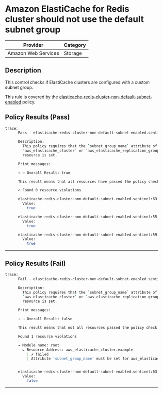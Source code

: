 #  Amazon ElastiCache for Redis cluster should not use the default subnet group

| Provider            | Category     |
|---------------------|--------------|
| Amazon Web Services | Storage      |

## Description

This control checks if ElastiCache clusters are configured with a custom subnet group.

This rule is covered by the [elasticache-redis-cluster-non-default-subnet-enabled](../../policies/elasticache-redis-cluster-non-default-subnet-enabled.sentinel) policy.

## Policy Results (Pass)
```bash
trace:
      Pass - elasticache-redis-cluster-non-default-subnet-enabled.sentinel

      Description:
        This policy requires that the `subnet_group_name` attribute of the
        `aws_elasticache_cluster` or `aws_elasticache_replication_group`
        resource is set.

      Print messages:

      → → Overall Result: true

      This result means that all resources have passed the policy check for the policy elasticache-redis-cluster-non-default-subnet-enabled.

      ✓ Found 0 resource violations

      elasticache-redis-cluster-non-default-subnet-enabled.sentinel:63:1 - Rule "main"
        Value:
          true

      elasticache-redis-cluster-non-default-subnet-enabled.sentinel:55:1 - Rule "aws_elasticache_cluster_rule"
        Value:
          true

      elasticache-redis-cluster-non-default-subnet-enabled.sentinel:59:1 - Rule "aws_elasticache_replication_group_rule"
        Value:
          true
```

---

## Policy Results (Fail)
```bash
trace:
      Fail - elasticache-redis-cluster-non-default-subnet-enabled.sentinel

      Description:
        This policy requires that the `subnet_group_name` attribute of the
        `aws_elasticache_cluster` or `aws_elasticache_replication_group`
        resource is set.

      Print messages:

      → → Overall Result: false

      This result means that not all resources passed the policy check and the protected behavior is not allowed for the policy elasticache-redis-cluster-non-default-subnet-enabled.

      Found 1 resource violations

      → Module name: root
        ↳ Resource Address: aws_elasticache_cluster.example
          | ✗ failed
          | Attribute 'subnet_group_name' must be set for aws_elasticache_cluster resources.Refer to https://docs.aws.amazon.com/securityhub/latest/userguide/elasticache-controls.html#elasticache-7 for more details.


      elasticache-redis-cluster-non-default-subnet-enabled.sentinel:63:1 - Rule "main"
        Value:
          false
```

---